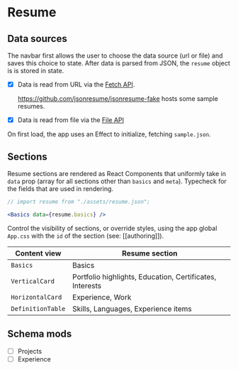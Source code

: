 # Resume

## Data sources

The navbar first allows the user to choose the data source (url or file) and saves this choice to state. After data is parsed from JSON, the `resume` object is is stored in state.

- [x] Data is read from URL via the [Fetch API](https://developer.mozilla.org/en-US/docs/Web/API/Fetch_API).

  <https://github.com/jsonresume/jsonresume-fake> hosts some sample resumes.

- [x] Data is read from file via the [File API](https://developer.mozilla.org/en-US/docs/Web/API/File_API)

On first load, the app uses an Effect to initialize, fetching `sample.json`.

## Sections

Resume sections are rendered as React Components that uniformly take in `data` prop (array for all sections other than `basics` and `meta`). Typecheck for the fields that are used in rendering.

```jsx
// import resume from "./assets/resume.json";

<Basics data={resume.basics} />
```

Control the visibility of sections, or override styles, using the app global `App.css` with the `id` of the section (see: [[authoring]]).

| Content view      | Resume section                                           |
| ----------------- | -------------------------------------------------------- |
| `Basics`          | Basics                                                   |
| `VerticalCard`    | Portfolio highlights, Education, Certificates, Interests |
| `HorizontalCard`  | Experience, Work                                         |
| `DefinitionTable` | Skills, Languages, Experience items                      |

## Schema mods

- [ ] Projects
- [ ] Experience
